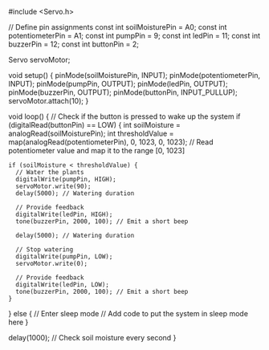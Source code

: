 #include <Servo.h>

// Define pin assignments
const int soilMoisturePin = A0;
const int potentiometerPin = A1;
const int pumpPin = 9;
const int ledPin = 11;
const int buzzerPin = 12;
const int buttonPin = 2;

Servo servoMotor;

void setup() {
  pinMode(soilMoisturePin, INPUT);
  pinMode(potentiometerPin, INPUT);
  pinMode(pumpPin, OUTPUT);
  pinMode(ledPin, OUTPUT);
  pinMode(buzzerPin, OUTPUT);
  pinMode(buttonPin, INPUT_PULLUP);
  servoMotor.attach(10);
}

void loop() {
  // Check if the button is pressed to wake up the system
  if (digitalRead(buttonPin) == LOW) {
    int soilMoisture = analogRead(soilMoisturePin);
    int thresholdValue = map(analogRead(potentiometerPin), 0, 1023, 0, 1023); // Read potentiometer value and map it to the range [0, 1023]

    if (soilMoisture < thresholdValue) {
      // Water the plants
      digitalWrite(pumpPin, HIGH);
      servoMotor.write(90);
      delay(5000); // Watering duration

      // Provide feedback
      digitalWrite(ledPin, HIGH);
      tone(buzzerPin, 2000, 100); // Emit a short beep

      delay(5000); // Watering duration
      
      // Stop watering
      digitalWrite(pumpPin, LOW);
      servoMotor.write(0);

      // Provide feedback
      digitalWrite(ledPin, LOW);
      tone(buzzerPin, 2000, 100); // Emit a short beep
    }
  } else {
    // Enter sleep mode
    // Add code to put the system in sleep mode here
  }

  delay(1000); // Check soil moisture every second
}

